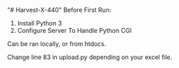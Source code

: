 "# Harvest-X-440" 
Before First Run:
1) Install Python 3
2) Configure Server To Handle Python CGI

Can be ran locally, or from htdocs.

Change line 83 in upload.py depending on your excel file.
